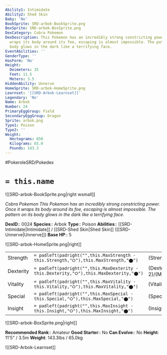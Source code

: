 ```yaml
---
Ability1: Intimidate
Ability2: Shed Skin
Baby: 'No'
BookSprite: SRD-arbok-BookSprite.png
BoxSprite: SRD-arbok-BoxSprite.png
DexCategory: Cobra Pokemon
DexDescription: This Pokemon has an incredibly strong constricting power. Once it
  wraps its body around its foe, escaping is almost impossible. The pattern on its
  body glows in the dark like a terrifying face.
EventAbilities: ''
GenderType: ''
HasForm: 'No'
Height:
  Deimeters: 35
  Feet: 11.5
  Meters: 3.5
HiddenAbility: Unnerve
HomeSprite: SRD-arbok-HomeSprite.png
Learnset: '[[SRD-Arbok-Learnset]]'
Legendary: 'No'
Name: Arbok
Number: 24
PrimaryEggGroup: Field
SecondaryEggGroup: Dragon
Sprite: arbok.png
Type1: Poison
Type2: ''
Weight:
  Hectograms: 650
  Kilograms: 65.0
  Pounds: 143.3
---
```


#PokeroleSRD/Pokedex

# `= this.name`

![[SRD-arbok-BookSprite.png|right wsmall]]

*Cobra Pokemon*
*This Pokemon has an incredibly strong constricting power. Once it wraps its body around its foe, escaping is almost impossible. The pattern on its body glows in the dark like a terrifying face.*

**DexID**:: 0024
**Species**:: Arbok
**Type**:: Poison
**Abilities**:: [[SRD-Intimidate|Intimidate]] / [[SRD-Shed Skin|Shed Skin]] ([[SRD-Unnerve|Unnerve]])
**Base HP**:: 5

![[SRD-arbok-HomeSprite.png|right]]

|           |                                                                                        |                                          |
| --------- | -------------------------------------------------------------------------------------- | ---------------------------------------- |
| Strength  | `= padleft(padright("",this.MaxStrength - this.Strength,"⭘"),this.MaxStrength,"⬤")`    | (Strength::3)/(MaxStrength::6)   |
| Dexterity | `= padleft(padright("",this.MaxDexterity - this.Dexterity,"⭘"),this.MaxDexterity,"⬤")` | (Dexterity:: 2)/(MaxDexterity::5) |
| Vitality  | `= padleft(padright("",this.MaxVitality - this.Vitality,"⭘"),this.MaxVitality,"⬤")`    | (Vitality::2)/(MaxVitality::5)   |
| Special   | `= padleft(padright("",this.MaxSpecial - this.Special,"⭘"),this.MaxSpecial,"⬤")`       | (Special::2)/(MaxSpecial::4)     |
| Insight   | `= padleft(padright("",this.MaxInsight - this.Insight,"⭘"),this.MaxInsight,"⬤")`       | (Insight::2)/(MaxInsight::5)     |

![[SRD-arbok-BoxSprite.png|right]]

**Recommended Rank**:: Amateur
**Good Starter**:: No
**Can Evolve**:: No
**Height**: 11'5" / 3.5m
**Weight**: 143.3lbs / 65.0kg

![[SRD-Arbok-Learnset]]